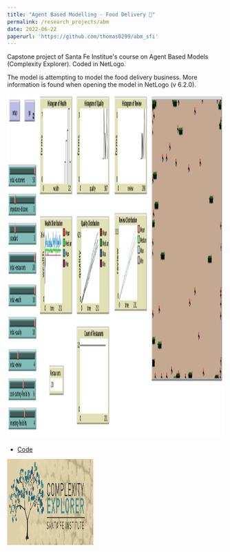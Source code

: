 ```yaml
---
title: "Agent Based Modelling - Food Delivery 🍱"
permalink: /research_projects/abm
date: 2022-06-22
paperurl: 'https://github.com/thomas0299/abm_sfi'
---
```


Capstone project of Santa Fe Institue's course on Agent Based Models (Complexity Explorer). Coded in NetLogo.

The model is attempting to model the food delivery business. More information is found when opening the model in NetLogo (v 6.2.0).


<center><img src="/images/research_projects/netlogo.png" width="800" height="800" /></center>


* [Code](https://github.com/thomas0299/abm_sfi)


<img src="/images/cv/ce.png" width="200" height="200" />
